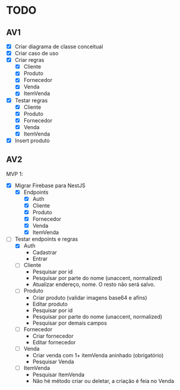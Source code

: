 # TODO

## AV1

- [x] Criar diagrama de classe conceitual
- [x] Criar caso de uso
- [x] Criar regras
  - [x] Cliente
  - [x] Produto
  - [x] Fornecedor
  - [x] Venda
  - [x] ItemVenda
- [x] Testar regras
  - [x] Cliente
  - [x] Produto
  - [x] Fornecedor
  - [x] Venda
  - [x] ItemVenda
- [x] Insert produto

## AV2

MVP 1:

- [x] Migrar Firebase para NestJS
  - [x] Endpoints
    - [x] Auth
    - [x] Cliente
    - [x] Produto
    - [x] Fornecedor
    - [x] Venda
    - [x] ItemVenda
- [ ] Testar endpoints e regras
  - [x] Auth
    - Cadastrar
    - Entrar
  - [ ] Cliente
    - Pesquisar por id
    - Pesquisar por parte do nome (unaccent, normalized)
    - Atualizar endereço, nome. O resto não será salvo.
  - [ ] Produto
    - Criar produto (validar imagens base64 e afins)
    - Editar produto
    - Pesquisar por id
    - Pesquisar por parte do nome (unaccent, normalized)
    - Pesquisar por demais campos
  - [ ] Fornecedor
    - Criar fornecedor
    - Editar fornecedor
  - [ ] Venda
    - Criar venda com 1+ itemVenda aninhado (obrigatório)
    - Pesquisar Venda
  - [ ] ItemVenda
    - Pesquisar ItemVenda
    - Não hé método criar ou deletar, a criação é feia no Venda
